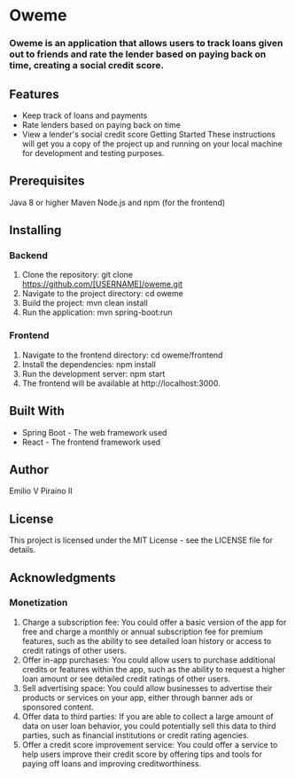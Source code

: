 
# **Oweme**

### Oweme is an application that allows users to track loans given out to friends and rate the lender based on paying back on time, creating a social credit score.

## Features
* Keep track of loans and payments
* Rate lenders based on paying back on time
* View a lender's social credit score
Getting Started
These instructions will get you a copy of the project up and running on your local machine for development and testing purposes.

## Prerequisites

Java 8 or higher
Maven
Node.js and npm (for the frontend)

## Installing

### Backend

1. Clone the repository: git clone https://github.com/[USERNAME]/oweme.git
2. Navigate to the project directory: cd oweme
3. Build the project: mvn clean install
4. Run the application: mvn spring-boot:run

### Frontend
1. Navigate to the frontend directory: cd oweme/frontend
2. Install the dependencies: npm install
3. Run the development server: npm start
4. The frontend will be available at http://localhost:3000.

## Built With

* Spring Boot - The web framework used
* React - The frontend framework used

## Author

Emilio V Piraino II

## License

This project is licensed under the MIT License - see the LICENSE file for details.

## Acknowledgments
### Monetization
1. Charge a subscription fee: You could offer a basic version of the app for free and charge a monthly or annual subscription fee for premium features, such as the ability to see detailed loan history or access to credit ratings of other users.
2. Offer in-app purchases: You could allow users to purchase additional credits or features within the app, such as the ability to request a higher loan amount or see detailed credit ratings of other users.
3. Sell advertising space: You could allow businesses to advertise their products or services on your app, either through banner ads or sponsored content.
4. Offer data to third parties: If you are able to collect a large amount of data on user loan behavior, you could potentially sell this data to third parties, such as financial institutions or credit rating agencies.
5. Offer a credit score improvement service: You could offer a service to help users improve their credit score by offering tips and tools for paying off loans and improving creditworthiness.


